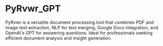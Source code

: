 # PyRvwr_GPT
PyRvwr is a versatile document processing tool that combines PDF and image text extraction, NLP for text merging, Google Docs integration, and OpenAI's GPT for answering questions. Ideal for professionals seeking efficient document analysis and insight generation.
